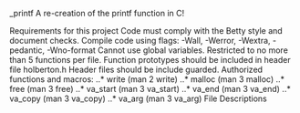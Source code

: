 _printf
A re-creation of the printf function in C!

Requirements for this project
Code must comply with the Betty style and document checks.
Compile code using flags: -Wall, -Werror, -Wextra, -pedantic, -Wno-format
Cannot use global variables.
Restricted to no more than 5 functions per file.
Function prototypes should be included in header file holberton.h
Header files should be include guarded.
Authorized functions and macros: ..* write (man 2 write) ..* malloc (man 3 malloc) ..* free (man 3 free) ..* va_start (man 3 va_start) ..* va_end (man 3 va_end) ..* va_copy (man 3 va_copy) ..* va_arg (man 3 va_arg)
File Descriptions
